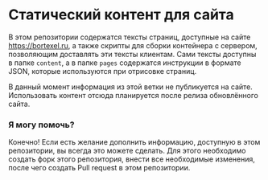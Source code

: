 # Статический контент для сайта

В этом репозитории содержатся тексты страниц, доступные на сайте https://bortexel.ru, а также скрипты для сборки контейнера с сервером, позволяющим доставлять эти тексты клиентам. Сами тексты доступны в папке `content`, а в папке `pages` содержатся инструкции в формате JSON, которые используются при отрисовке страниц.

В данный момент информация из этой ветки не публикуется на сайте. Использовать контент отсюда планируется после релиза обновлённого сайта.

### Я могу помочь?
Конечно! Если есть желание дополнить информацию, доступную в этом репозитории, вы всегда это можете сделать. Для этого необходимо создать форк этого репозитория, внести все необходимые изменения, после чего создать Pull request в этом репозитории.